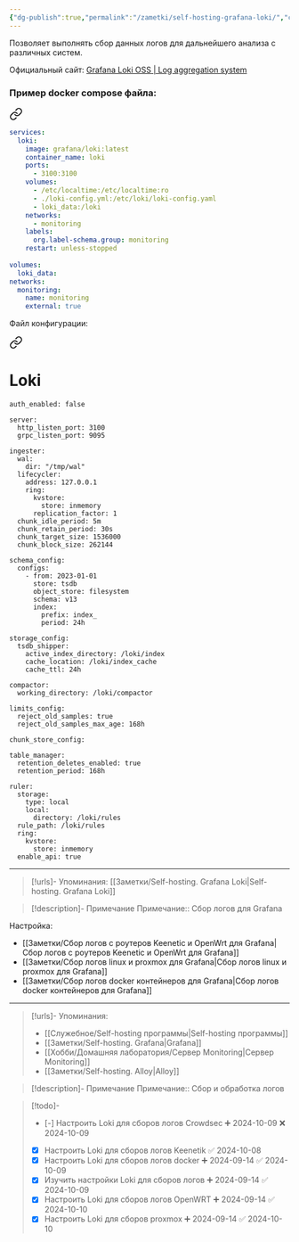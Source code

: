 ```yaml
---
{"dg-publish":true,"permalink":"/zametki/self-hosting-grafana-loki/","created":"2024-09-14 02:48","updated":"2025-06-10T01:58:00+03:00"}
---
```


Позволяет выполнять сбор данных логов для дальнейшего анализа с различных систем.

Официальный сайт: [Grafana Loki OSS | Log aggregation system](https://grafana.com/oss/loki/)

### Пример docker compose файла:

<div class="transclusion internal-embed is-loaded"><a class="markdown-embed-link" href="/docker-compose/loki/" aria-label="Open link"><svg xmlns="http://www.w3.org/2000/svg" width="24" height="24" viewBox="0 0 24 24" fill="none" stroke="currentColor" stroke-width="2" stroke-linecap="round" stroke-linejoin="round" class="svg-icon lucide-link"><path d="M10 13a5 5 0 0 0 7.54.54l3-3a5 5 0 0 0-7.07-7.07l-1.72 1.71"></path><path d="M14 11a5 5 0 0 0-7.54-.54l-3 3a5 5 0 0 0 7.07 7.07l1.71-1.71"></path></svg></a><div class="markdown-embed">





```yaml
services:
  loki:
    image: grafana/loki:latest
    container_name: loki
    ports:
      - 3100:3100
    volumes:
      - /etc/localtime:/etc/localtime:ro
      - ./loki-config.yml:/etc/loki/loki-config.yaml
      - loki_data:/loki
    networks:
      - monitoring
    labels:
      org.label-schema.group: monitoring
    restart: unless-stopped
    
volumes:
  loki_data:
networks:
  monitoring:
    name: monitoring
    external: true
```


</div></div>


Файл конфигурации: 

<div class="transclusion internal-embed is-loaded"><a class="markdown-embed-link" href="/konfigi/loki/" aria-label="Open link"><svg xmlns="http://www.w3.org/2000/svg" width="24" height="24" viewBox="0 0 24 24" fill="none" stroke="currentColor" stroke-width="2" stroke-linecap="round" stroke-linejoin="round" class="svg-icon lucide-link"><path d="M10 13a5 5 0 0 0 7.54.54l3-3a5 5 0 0 0-7.07-7.07l-1.72 1.71"></path><path d="M14 11a5 5 0 0 0-7.54-.54l-3 3a5 5 0 0 0 7.07 7.07l1.71-1.71"></path></svg></a><div class="markdown-embed">

<div class="markdown-embed-title">

# Loki

</div>




```shell
auth_enabled: false

server:
  http_listen_port: 3100
  grpc_listen_port: 9095

ingester:
  wal:
    dir: "/tmp/wal"
  lifecycler:
    address: 127.0.0.1
    ring:
      kvstore:
        store: inmemory
      replication_factor: 1
  chunk_idle_period: 5m
  chunk_retain_period: 30s
  chunk_target_size: 1536000
  chunk_block_size: 262144

schema_config:
  configs:
    - from: 2023-01-01
      store: tsdb
      object_store: filesystem
      schema: v13
      index:
        prefix: index_
        period: 24h

storage_config:
  tsdb_shipper:
    active_index_directory: /loki/index
    cache_location: /loki/index_cache
    cache_ttl: 24h

compactor:
  working_directory: /loki/compactor

limits_config:
  reject_old_samples: true
  reject_old_samples_max_age: 168h

chunk_store_config:

table_manager:
  retention_deletes_enabled: true
  retention_period: 168h

ruler:
  storage:
    type: local
    local:
      directory: /loki/rules
  rule_path: /loki/rules
  ring:
    kvstore:
      store: inmemory
  enable_api: true
```

---
> [!urls]- Упоминания:
> [[Заметки/Self-hosting. Grafana Loki\|Self-hosting. Grafana Loki]]

> [!description]- Примечание
> Примечание::  Сбор логов для Grafana


</div></div>


Настройка:
- [[Заметки/Сбор логов с роутеров Keenetic и OpenWrt для Grafana\|Сбор логов с роутеров Keenetic и OpenWrt для Grafana]]
- [[Заметки/Сбор логов linux и proxmox для Grafana\|Сбор логов linux и proxmox для Grafana]]
- [[Заметки/Сбор логов docker контейнеров для Grafana\|Сбор логов docker контейнеров для Grafana]]

---
> [!urls]- Упоминания:
> - [[Служебное/Self-hosting программы\|Self-hosting программы]]
> - [[Заметки/Self-hosting. Grafana\|Grafana]]
> - [[Хобби/Домашняя лаборатория/Сервер Monitoring\|Сервер Monitoring]]
> - [[Заметки/Self-hosting. Alloy\|Alloy]]

> [!description]- Примечание
> Примечание:: Сбор и обработка логов

> [!todo]-
> - [-] Настроить Loki для сборов логов Crowdsec ➕ 2024-10-09 ❌ 2024-10-09
> - [x] Настроить Loki для сборов логов Keenetik ✅ 2024-10-08
> - [x] Настроить Loki для сборов логов docker ➕ 2024-09-14 ✅ 2024-10-09
> - [x] Изучить настройки Loki для сборов логов ➕ 2024-09-14 ✅ 2024-10-09
> - [x] Настроить Loki для сборов логов OpenWRT ➕ 2024-09-14 ✅ 2024-10-10
> - [x] Настроить Loki для сборов proxmox ➕ 2024-09-14 ✅ 2024-10-10
